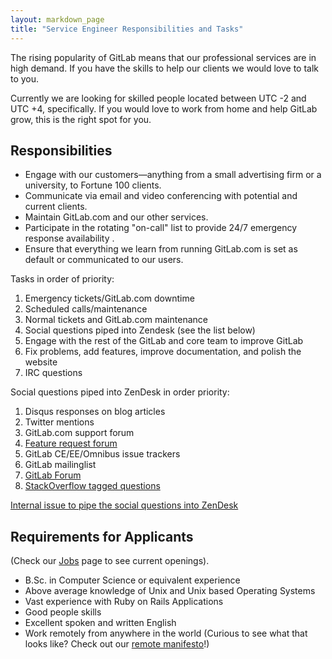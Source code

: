 ```yaml
---
layout: markdown_page
title: "Service Engineer Responsibilities and Tasks"
---
```

The rising popularity of GitLab means that our professional services are in high demand. 
If you have the skills to help our clients we would love to talk to you.

Currently we are looking for skilled people located between UTC -2 and UTC +4, specifically. 
If you would love to work from home and help GitLab grow, this is the right spot for you.

## Responsibilities

* Engage with our customers—anything from a small advertising firm or a university, to Fortune 100 clients.
* Communicate via email and video conferencing with potential and current clients.
* Maintain GitLab.com and our other services.
* Participate in the rotating "on-call" list to provide 24/7 emergency response availability .
* Ensure that everything we learn from running GitLab.com is set as default or communicated to our users.

Tasks in order of priority:

1. Emergency tickets/GitLab.com downtime
1. Scheduled calls/maintenance
1. Normal tickets and GitLab.com maintenance
1. Social questions piped into Zendesk (see the list below)
1. Engage with the rest of the GitLab and core team to improve GitLab
1. Fix problems, add features, improve documentation, and polish the website
1. IRC questions

Social questions piped into ZenDesk in order priority:

1. Disqus responses on blog articles
1. Twitter mentions
1. GitLab.com support forum
1. [Feature request forum](http://feedback.gitlab.com/forums/176466-general)
1. GitLab CE/EE/Omnibus issue trackers
1. GitLab mailinglist
1. [GitLab Forum](https://forum.gitlab.com/)
1. [StackOverflow tagged questions](http://stackoverflow.com/questions/tagged/gitlab)

[Internal issue to pipe the social questions into ZenDesk](https://dev.gitlab.org/gitlab/organization/issues/306)


## Requirements for Applicants
(Check our [Jobs](https://about.gitlab.com/jobs/) page to see current openings).

* B.Sc. in Computer Science or equivalent experience
* Above average knowledge of Unix and Unix based Operating Systems
* Vast experience with Ruby on Rails Applications
* Good people skills
* Excellent spoken and written English
* Work remotely from anywhere in the world (Curious to see what that looks like? Check out our [remote manifesto](https://about.gitlab.com/2015/04/08/the-remote-manifesto/)!)